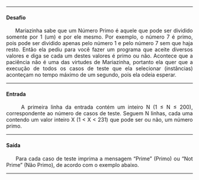 <hr />

<h4 align="left">Desafio</h4>
    <p align="justify">
        &nbsp;&nbsp;&nbsp;&nbsp;&nbsp;Mariazinha sabe que um Número Primo é aquele que pode ser dividido 
        somente por 1 (um) e por ele mesmo. Por exemplo, o número 7 é primo, pois pode ser dividido apenas 
        pelo número 1 e pelo número 7 sem que haja resto. Então ela pediu para você fazer um programa que 
        aceite diversos valores e diga se cada um destes valores é primo ou não. Acontece que a paciência 
        não é uma das virtudes de Mariazinha, portanto ela quer que a execução de todos os casos de teste 
        que ela selecionar (instâncias) aconteçam no tempo máximo de um segundo, pois ela odeia esperar.
    </p>

<hr />

<h4 align="left">Entrada</h4>
    <p align="justify">
        &nbsp;&nbsp;&nbsp;&nbsp;&nbsp;A primeira linha da entrada contém um inteiro N (1 ≤ N ≤ 200), 
        correspondente ao número de casos de teste. Seguem N linhas, cada uma contendo um valor inteiro X 
        (1 < X < 231) que pode ser ou não, um número primo.
    </p>

<hr />

<h4 align="left">Saída</h4>
    <p align="justify">
        &nbsp;&nbsp;&nbsp;&nbsp;&nbsp;Para cada caso de teste imprima a mensagem “Prime” (Primo) ou 
        “Not Prime” (Não Primo), de acordo com o exemplo abaixo.
    <p>

<hr />
